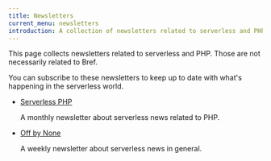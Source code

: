 ```yaml
---
title: Newsletters
current_menu: newsletters
introduction: A collection of newsletters related to serverless and PHP.
---
```


This page collects newsletters related to serverless and PHP. Those are not necessarily related to Bref.

You can subscribe to these newsletters to keep up to date with what's happening in the serverless world.

- [Serverless PHP](https://serverless-php.news/)

    A monthly newsletter about serverless news related to PHP.
- [Off by None](https://www.jeremydaly.com/newsletter/)

    A weekly newsletter about serverless news in general.
